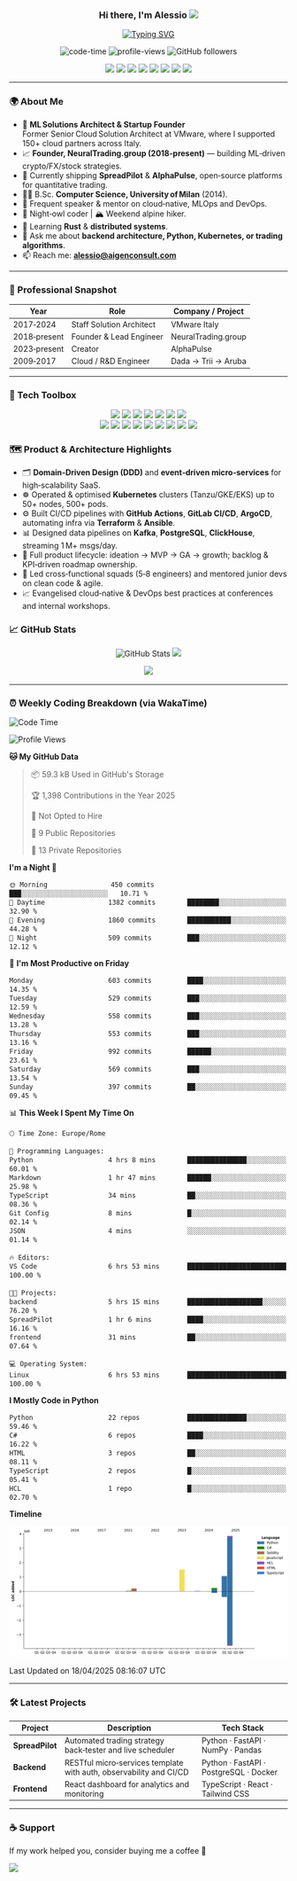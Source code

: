 <h3 align="center">
  Hi there, I'm Alessio <img src="https://media.giphy.com/media/hvRJCLFzcasrR4ia7z/giphy.gif" width="28"/>
</h3>

<p align="center">
  <a href="https://github.com/blackms">
    <img src="https://readme-typing-svg.demolab.com?font=Fira+Code&weight=500&size=22&pause=1000&center=true&vCenter=true&width=435&lines=Full‑stack+Engineer;Open+Source+Contributor;Tech+Enthusiast" alt="Typing SVG" />
  </a>
</p>

<p align="center">
  <img src="http://img.shields.io/badge/Code%20Time-7%20hrs%2045%20mins-blue" alt="code-time"/>
  <img src="http://img.shields.io/badge/Profile%20Views-94-blue" alt="profile-views"/>
  <img src="https://img.shields.io/github/followers/blackms?style=social" alt="GitHub followers"/>
</p>

<div align="center" style="margin-bottom: 12px;">
  <img src="https://img.shields.io/badge/-Python-3776AB?style=for-the-badge&logo=python&logoColor=white"/>
  <img src="https://img.shields.io/badge/-TypeScript-3178C6?style=for-the-badge&logo=typescript&logoColor=white"/>
  <img src="https://img.shields.io/badge/-C%23-239120?style=for-the-badge&logo=c-sharp&logoColor=white"/>
  <img src="https://img.shields.io/badge/-Linux-FCC624?style=for-the-badge&logo=linux&logoColor=black"/>
  <img src="https://img.shields.io/badge/-Docker-2496ED?style=for-the-badge&logo=docker&logoColor=white"/>
  <img src="https://img.shields.io/badge/-PostgreSQL-4169E1?style=for-the-badge&logo=postgresql&logoColor=white"/>
  <img src="https://img.shields.io/badge/-MongoDB-47A248?style=for-the-badge&logo=mongodb&logoColor=white"/>
  <img src="https://img.shields.io/badge/-PyTorch-EE4C2C?style=for-the-badge&logo=pytorch&logoColor=white"/>
</div>

---

### 🌍 About Me
- 🤖 **ML Solutions Architect & Startup Founder**  
  Former Senior Cloud Solution Architect at VMware, where I supported 150+ cloud partners across Italy.   
- 📈 **Founder, NeuralTrading.group (2018‑present)** — building ML‑driven crypto/FX/stock strategies.  
- 🔭 Currently shipping **SpreadPilot** & **AlphaPulse**, open‑source platforms for quantitative trading.  
- 🧑‍🎓 B.Sc. **Computer Science, University of Milan** (2014).  
- 📣 Frequent speaker & mentor on cloud‑native, MLOps and DevOps.  
- 🦉 Night‑owl coder | 🏔 Weekend alpine hiker.  
- 🌱 Learning **Rust** & **distributed systems**.  
- 💬 Ask me about **backend architecture, Python, Kubernetes, or trading algorithms**.  
- 📫 Reach me: **alessio@aigenconsult.com**

---

### 🏢 Professional Snapshot
| Year | Role | Company / Project |
|------|------|-------------------|
| 2017‑2024 | Staff Solution Architect | VMware Italy |
| 2018‑present | Founder & Lead Engineer | NeuralTrading.group |
| 2023‑present | Creator | AlphaPulse |
| 2009‑2017 | Cloud / R&D Engineer | Dada → Trii → Aruba |

---

### 🧩 Tech Toolbox
<div align="center" style="margin: 6px 0 20px 0;">
  <img src="https://img.shields.io/badge/Backend-FastAPI-informational?style=flat&logo=FastAPI&logoColor=white"/>
  <img src="https://img.shields.io/badge/Framework-React-informational?style=flat&logo=react&logoColor=white"/>
  <img src="https://img.shields.io/badge/Messaging-Kafka-informational?style=flat&logo=apache-kafka&logoColor=white"/>
  <img src="https://img.shields.io/badge/Orchestration-Kubernetes-informational?style=flat&logo=kubernetes&logoColor=white"/>
  <img src="https://img.shields.io/badge/IaC-Terraform-informational?style=flat&logo=terraform&logoColor=white"/>
  <img src="https://img.shields.io/badge/Cloud-GCP-informational?style=flat&logo=googlecloud&logoColor=white"/>
  <img src="https://img.shields.io/badge/CI&CD-GitHub%20Actions-informational?style=flat&logo=githubactions&logoColor=white"/>
  <br/>
 
  <img src="https://img.shields.io/badge/Language-Python-3776AB?style=flat&logo=python&logoColor=white"/>
  <img src="https://img.shields.io/badge/Language-C%23-239120?style=flat&logo=c-sharp&logoColor=white"/>
  <img src="https://img.shields.io/badge/Language-Go-00ADD8?style=flat&logo=go&logoColor=white"/>
  <img src="https://img.shields.io/badge/Language-Java-ED8B00?style=flat&logo=openjdk&logoColor=white"/>
  <img src="https://img.shields.io/badge/Database-MongoDB-47A248?style=flat&logo=mongodb&logoColor=white"/>
  <img src="https://img.shields.io/badge/ML-PyTorch-ee4c2c?style=flat&logo=pytorch&logoColor=white"/>
  <img src="https://img.shields.io/badge/ML-TensorFlow-ff6f00?style=flat&logo=tensorflow&logoColor=white"/>
  <img src="https://img.shields.io/badge/NLP-HuggingFace-FFD21F?style=flat&logo=huggingface&logoColor=black"/>
  <img src="https://img.shields.io/badge/LLM-LangChain-14B8A6?style=flat"/>
</div>

### 🗺 Product & Architecture Highlights
- 🗂 **Domain‑Driven Design (DDD)** and **event‑driven micro‑services** for high‑scalability SaaS.  
- ☸️ Operated & optimised **Kubernetes** clusters (Tanzu/GKE/EKS) up to 50+ nodes, 500+ pods.  
- ⚙️ Built CI/CD pipelines with **GitHub Actions**, **GitLab CI/CD**, **ArgoCD**, automating infra via **Terraform** & **Ansible**.  
- 📊 Designed data pipelines on **Kafka**, **PostgreSQL**, **ClickHouse**, streaming 1 M+ msgs/day.  
- 🚀 Full product lifecycle: ideation → MVP → GA → growth; backlog & KPI‑driven roadmap ownership.  
- 👥 Led cross‑functional squads (5‑8 engineers) and mentored junior devs on clean code & agile.  
- 📈 Evangelised cloud‑native & DevOps best practices at conferences and internal workshops.  

### 📈 GitHub Stats
<p align="center">
  <img src="https://github-readme-stats.vercel.app/api?username=blackms&show_icons=true&theme=transparent&hide_title=true&rank_icon=github" alt="GitHub Stats"/>
  <img src="https://streak-stats.demolab.com/?user=blackms&theme=dark&hide_border=true"/>
</p>

<p align="center">
  <img src="https://github-readme-activity-graph.vercel.app/graph?username=blackms&theme=github-compact&hide_title=true"/>
</p>

---

### ⏰ Weekly Coding Breakdown (via WakaTime)
<!--START_SECTION:waka-->
![Code Time](http://img.shields.io/badge/Code%20Time-7%20hrs%2052%20mins-blue)

![Profile Views](http://img.shields.io/badge/Profile%20Views-105-blue)

**🐱 My GitHub Data** 

> 📦 59.3 kB Used in GitHub's Storage 
 > 
> 🏆 1,398 Contributions in the Year 2025
 > 
> 🚫 Not Opted to Hire
 > 
> 📜 9 Public Repositories 
 > 
> 🔑 13 Private Repositories 
 > 
**I'm a Night 🦉** 

```text
🌞 Morning                450 commits         ███░░░░░░░░░░░░░░░░░░░░░░   10.71 % 
🌆 Daytime                1382 commits        ████████░░░░░░░░░░░░░░░░░   32.90 % 
🌃 Evening                1860 commits        ███████████░░░░░░░░░░░░░░   44.28 % 
🌙 Night                  509 commits         ███░░░░░░░░░░░░░░░░░░░░░░   12.12 % 
```
📅 **I'm Most Productive on Friday** 

```text
Monday                   603 commits         ████░░░░░░░░░░░░░░░░░░░░░   14.35 % 
Tuesday                  529 commits         ███░░░░░░░░░░░░░░░░░░░░░░   12.59 % 
Wednesday                558 commits         ███░░░░░░░░░░░░░░░░░░░░░░   13.28 % 
Thursday                 553 commits         ███░░░░░░░░░░░░░░░░░░░░░░   13.16 % 
Friday                   992 commits         ██████░░░░░░░░░░░░░░░░░░░   23.61 % 
Saturday                 569 commits         ███░░░░░░░░░░░░░░░░░░░░░░   13.54 % 
Sunday                   397 commits         ██░░░░░░░░░░░░░░░░░░░░░░░   09.45 % 
```


📊 **This Week I Spent My Time On** 

```text
🕑︎ Time Zone: Europe/Rome

💬 Programming Languages: 
Python                   4 hrs 8 mins        ███████████████░░░░░░░░░░   60.01 % 
Markdown                 1 hr 47 mins        ██████░░░░░░░░░░░░░░░░░░░   25.98 % 
TypeScript               34 mins             ██░░░░░░░░░░░░░░░░░░░░░░░   08.36 % 
Git Config               8 mins              █░░░░░░░░░░░░░░░░░░░░░░░░   02.14 % 
JSON                     4 mins              ░░░░░░░░░░░░░░░░░░░░░░░░░   01.14 % 

🔥 Editors: 
VS Code                  6 hrs 53 mins       █████████████████████████   100.00 % 

🐱‍💻 Projects: 
backend                  5 hrs 15 mins       ███████████████████░░░░░░   76.20 % 
SpreadPilot              1 hr 6 mins         ████░░░░░░░░░░░░░░░░░░░░░   16.16 % 
frontend                 31 mins             ██░░░░░░░░░░░░░░░░░░░░░░░   07.64 % 

💻 Operating System: 
Linux                    6 hrs 53 mins       █████████████████████████   100.00 % 
```

**I Mostly Code in Python** 

```text
Python                   22 repos            ███████████████░░░░░░░░░░   59.46 % 
C#                       6 repos             ████░░░░░░░░░░░░░░░░░░░░░   16.22 % 
HTML                     3 repos             ██░░░░░░░░░░░░░░░░░░░░░░░   08.11 % 
TypeScript               2 repos             █░░░░░░░░░░░░░░░░░░░░░░░░   05.41 % 
HCL                      1 repo              █░░░░░░░░░░░░░░░░░░░░░░░░   02.70 % 
```



**Timeline**

![Lines of Code chart](https://raw.githubusercontent.com/blackms/blackms/main/assets/bar_graph.png)


 Last Updated on 18/04/2025 08:16:07 UTC
<!--END_SECTION:waka-->

---

### 🛠️ Latest Projects
| Project | Description | Tech Stack |
|---------|-------------|-----------|
| **SpreadPilot** | Automated trading strategy back‑tester and live scheduler | Python · FastAPI · NumPy · Pandas |
| **Backend** | RESTful micro‑services template with auth, observability and CI/CD | Python · FastAPI · PostgreSQL · Docker |
| **Frontend** | React dashboard for analytics and monitoring | TypeScript · React · Tailwind CSS |

---

### ☕️ Support
If my work helped you, consider buying me a coffee 🙏

<a href="https://ko-fi.com/blackms"><img src="https://img.shields.io/badge/Buy%20Me%20A%20Coffee-FFDD00?style=for-the-badge&logo=kofi&logoColor=black"/></a>
